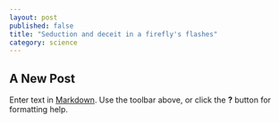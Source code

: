 ```yaml
---
layout: post
published: false
title: "Seduction and deceit in a firefly's flashes"
category: science
---
```


## A New Post

Enter text in [Markdown](http://daringfireball.net/projects/markdown/). Use the toolbar above, or click the **?** button for formatting help.
